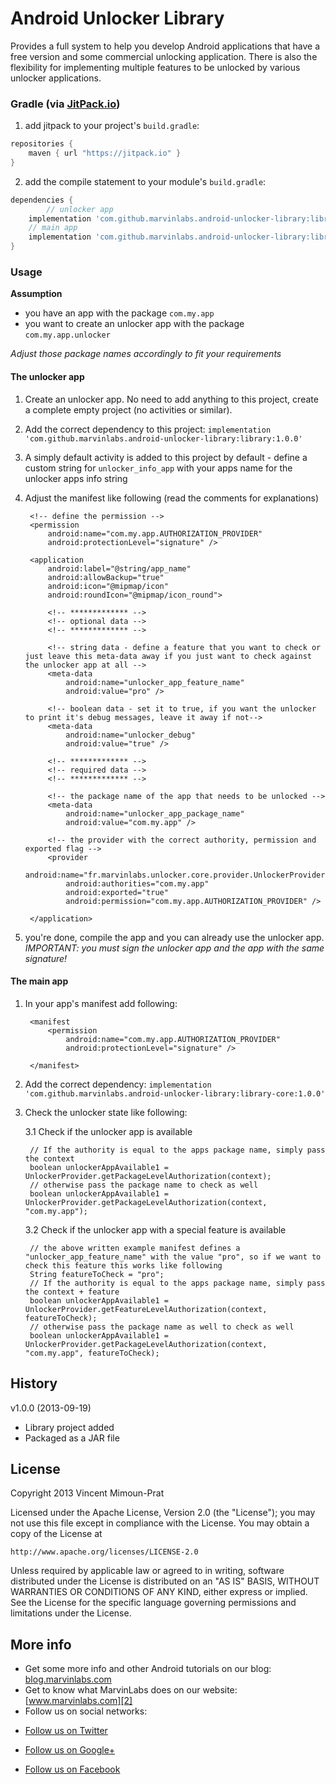 Android Unlocker Library
========================

Provides a full system to help you develop Android applications that have a free version and some commercial unlocking application. There is also the flexibility for implementing multiple features to be unlocked by various unlocker applications. 

### Gradle (via [JitPack.io](https://jitpack.io/))

1. add jitpack to your project's `build.gradle`:

```groovy
repositories {
	maven { url "https://jitpack.io" }
}
```

2. add the compile statement to your module's `build.gradle`:

```groovy
dependencies {
        // unlocker app
	implementation 'com.github.marvinlabs.android-unlocker-library:library:1.0.0'
	// main app
	implementation 'com.github.marvinlabs.android-unlocker-library:library-core:1.0.0'
}
```

### Usage

**Assumption**

* you have an app with the package `com.my.app`
* you want to create an unlocker app with the package `com.my.app.unlocker`

*Adjust those package names accordingly to fit your requirements*

#### The unlocker app

1. Create an unlocker app. No need to add anything to this project, create a complete empty project (no activities or similar).
2. Add the correct dependency to this project: `implementation 'com.github.marvinlabs.android-unlocker-library:library:1.0.0'`
3. A simply default activity is added to this project by default - define a custom string for `unlocker_info_app` with your apps name for the unlocker apps info string
4. Adjust the manifest like following (read the comments for explanations)

	<manifest xmlns:android="http://schemas.android.com/apk/res/android"
		android:versionCode="100"
		android:versionName="1.00"
		package="com.my.app.unlocker">

		<!-- define the permission -->
		<permission
			android:name="com.my.app.AUTHORIZATION_PROVIDER"
			android:protectionLevel="signature" />

		<application
			android:label="@string/app_name"
			android:allowBackup="true"
			android:icon="@mipmap/icon"
			android:roundIcon="@mipmap/icon_round">

			<!-- ************* -->
			<!-- optional data -->
			<!-- ************* -->

			<!-- string data - define a feature that you want to check or just leave this meta-data away if you just want to check against the unlocker app at all -->
			<meta-data
				android:name="unlocker_app_feature_name"
				android:value="pro" />
				
			<!-- boolean data - set it to true, if you want the unlocker to print it's debug messages, leave it away if not-->
			<meta-data
				android:name="unlocker_debug"
				android:value="true" />

			<!-- ************* -->
			<!-- required data -->
			<!-- ************* -->

			<!-- the package name of the app that needs to be unlocked -->
			<meta-data
				android:name="unlocker_app_package_name"
				android:value="com.my.app" />

			<!-- the provider with the correct authority, permission and exported flag -->
			<provider
				android:name="fr.marvinlabs.unlocker.core.provider.UnlockerProvider"
				android:authorities="com.my.app"
				android:exported="true"
				android:permission="com.my.app.AUTHORIZATION_PROVIDER" />

		</application>

	</manifest>

3. you're done, compile the app and you can already use the unlocker app. *IMPORTANT: you must sign the unlocker app and the app with the same signature!*

#### The main app

1. In your app's manifest add following:

		<manifest 
			<permission
				android:name="com.my.app.AUTHORIZATION_PROVIDER"
				android:protectionLevel="signature" />
				
		</manifest>
		
2. Add the correct dependency: `implementation 'com.github.marvinlabs.android-unlocker-library:library-core:1.0.0'`
3. Check the unlocker state like following:

    3.1 Check if the unlocker app is available
  
		// If the authority is equal to the apps package name, simply pass the context
		boolean unlockerAppAvailable1 = UnlockerProvider.getPackageLevelAuthorization(context);
		// otherwise pass the package name to check as well
		boolean unlockerAppAvailable1 = UnlockerProvider.getPackageLevelAuthorization(context, "com.my.app");
		
    3.2 Check if the unlocker app with a special feature is available
  
		// the above written example manifest defines a "unlocker_app_feature_name" with the value "pro", so if we want to check this feature this works like following
		String featureToCheck = "pro"; 
		// If the authority is equal to the apps package name, simply pass the context + feature
		boolean unlockerAppAvailable1 = UnlockerProvider.getFeatureLevelAuthorization(context, featureToCheck);
		// otherwise pass the package name as well to check as well
		boolean unlockerAppAvailable1 = UnlockerProvider.getPackageLevelAuthorization(context, "com.my.app", featureToCheck);

History
-------

v1.0.0 (2013-09-19)

- Library project added
- Packaged as a JAR file

License
-------

Copyright 2013 Vincent Mimoun-Prat

Licensed under the Apache License, Version 2.0 (the "License");
you may not use this file except in compliance with the License.
You may obtain a copy of the License at

    http://www.apache.org/licenses/LICENSE-2.0

Unless required by applicable law or agreed to in writing, software
distributed under the License is distributed on an "AS IS" BASIS,
WITHOUT WARRANTIES OR CONDITIONS OF ANY KIND, either express or implied.
See the License for the specific language governing permissions and
limitations under the License.

More info
---------

- Get some more info and other Android tutorials on our blog: [blog.marvinlabs.com][1]
- Get to know what MarvinLabs does on our website: [www.marvinlabs.com][2]
- Follow us on social networks:

* [Follow us on Twitter](http://twitter.com/marvinlabs)
* [Follow us on Google+](https://plus.google.com/u/0/117677945360605555441)
* [Follow us on Facebook](http://www.facebook.com/studio.marvinlabs)

  [1]: http://blog.marvinlabs.com
  [2]: http://www.marvinlabs.com
